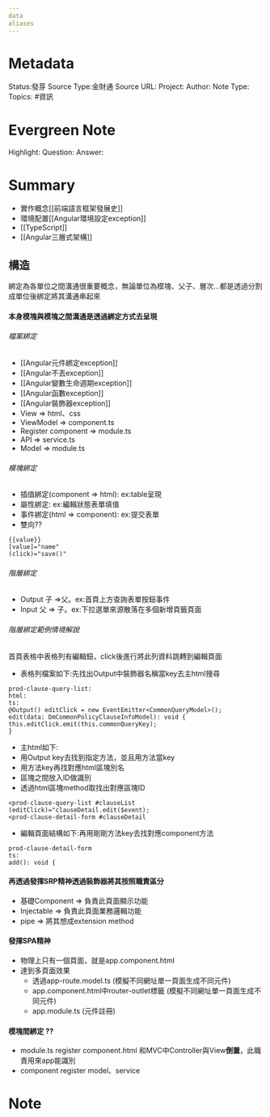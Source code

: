```yaml
---
data
aliases
---
```

# Metadata
Status:發芽
Source Type:金財通
Source URL:
Project:
Author:
Note Type:
Topics:
#資訊
# Evergreen Note
Highlight:
Question:
Answer:
# Summary
- 實作概念[[前端語言框架發展史]]
- 環境配置[[Angular環境設定exception]]
- [[TypeScript]]
- [[Angular三層式架構]]
## 構造
綁定為各單位之間溝通很重要概念，無論單位為模塊、父子、層次...都是透過分割成單位後綁定將其溝通串起來
#### 本身模塊與模塊之間溝通是透過綁定方式去呈現
###### 檔案綁定
- [[Angular元件綁定exception]]
- [[Angular不丟exception]]
- [[Angular變數生命週期exception]]
- [[Angular函數exception]]
- [[Angular裝飾器exception]]
- View => html、css
- ViewModel => component.ts
- Register component => module.ts
- API => service.ts
- Model => module.ts
###### 模塊綁定
- 插值綁定(component => html): ex:table呈現 
- 屬性綁定: ex:編輯狀態表單填值 
- 事件綁定(html => component): ex:提交表單
- 雙向??

```
{{value}}
[value]="name"
(click)="save()"
```
###### 階層綁定
- Output 子 =>父。ex:首頁上方查詢表單按鈕事件
- Input 父 => 子。ex:下拉選單來源散落在多個新增頁籤頁面
###### 階層綁定範例情境解說
首頁表格中表格列有編輯鈕，click後進行將此列資料跳轉到編輯頁面
- 表格列檔案如下:先找出Output中裝飾器名稱當key去主html搜尋
```
prod-clause-query-list:
html:
ts:
@Output() editClick = new EventEmitter<CommonQueryModel>();
edit(data: DmCommonPolicyClauseInfoModel): void {  this.editClick.emit(this.commonQueryKey);
}
```
- 主html如下:
- 用Output key去找到指定方法，並且用方法當key
- 用方法key再找對應html區塊別名
- 區塊之間放入ID做識別
- 透過html區塊method取找出對應區塊ID
```
<prod-clause-query-list #clauseList
(editClick)="clauseDetail.edit($event);
<prod-clause-detail-form #clauseDetail
```
- 編輯頁面結構如下:再用剛剛方法key去找對應component方法
```
prod-clause-detail-form
ts:
add(): void {
```
#### 再透過發揮SRP精神透過裝飾器將其按照職責區分
- 基礎Component => 負責此頁面顯示功能
- Injectable => 負責此頁面業務邏輯功能
- pipe => 將其想成extension method
#### 發揮SPA精神
- 物理上只有一個頁面，就是app.component.html
- 達到多頁面效果
  - 透過app-route.model.ts (模擬不同網址單一頁面生成不同元件)
  - app.component.html中router-outlet標籤 (模擬不同網址單一頁面生成不同元件)
  - app.module.ts (元件註冊)
  
#### 模塊間綁定 ??
- module.ts register component.html 和MVC中Controller與View**倒置**，此職責用來app能識別
- component register model、service

# Note
